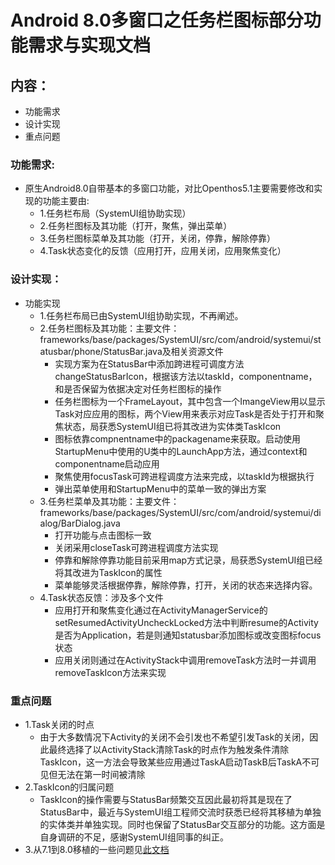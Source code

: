 # Android 8.0多窗口之任务栏图标部分功能需求与实现文档

## 内容：
  - 功能需求
  - 设计实现
  - 重点问题
  
### 功能需求:
  - 原生Android8.0自带基本的多窗口功能，对比Openthos5.1主要需要修改和实现的功能主要由:
    - 1.任务栏布局（SystemUI组协助实现）
    - 2.任务栏图标及其功能（打开，聚焦，弹出菜单）
    - 3.任务栏图标菜单及其功能（打开，关闭，停靠，解除停靠）
	- 4.Task状态变化的反馈（应用打开，应用关闭，应用聚焦变化）
    
### 设计实现：
  - 功能实现
    - 1.任务栏布局已由SystemUI组协助实现，不再阐述。
	- 2.任务栏图标及其功能：主要文件：frameworks/base/packages/SystemUI/src/com/android/systemui/statusbar/phone/StatusBar.java及相关资源文件  
	  - 实现方案为在StatusBar中添加跨进程可调度方法changeStatusBarIcon，根据该方法以taskId，componentname，和是否保留为依据决定对任务栏图标的操作  
	  - 任务栏图标为一个FrameLayout，其中包含一个ImangeView用以显示Task对应应用的图标，两个View用来表示对应Task是否处于打开和聚焦状态，局获悉SystemUI组已将其改进为实体类TaskIcon   
	  - 图标依靠compnentname中的packagename来获取。启动使用StartupMenu中使用的U类中的LaunchApp方法，通过context和componentname启动应用  
	  - 聚焦使用focusTask可跨进程调度方法来完成，以taskId为根据执行  
	  - 弹出菜单使用和StartupMenu中的菜单一致的弹出方案  
	- 3.任务栏菜单及其功能：主要文件：frameworks/base/packages/SystemUI/src/com/android/systemui/dialog/BarDialog.java  
	  - 打开功能与点击图标一致  
	  - 关闭采用closeTask可跨进程调度方法实现 
	  - 停靠和解除停靠功能目前采用map方式记录，局获悉SystemUI组已经将其改进为TaskIcon的属性  
	  - 菜单能够灵活根据停靠，解除停靠，打开，关闭的状态来选择内容。
	- 4.Task状态反馈：涉及多个文件  
	  - 应用打开和聚焦变化通过在ActivityManagerService的setResumedActivityUncheckLocked方法中判断resume的Activity是否为Application，若是则通知statusbar添加图标或改变图标focus状态  
	  - 应用关闭则通过在ActivityStack中调用removeTask方法时一并调用removeTaskIcon方法来实现  

### 重点问题
  - 1.Task关闭的时点  
    - 由于大多数情况下Activity的关闭不会引发也不希望引发Task的关闭，因此最终选择了以ActivityStack清除Task的时点作为触发条件清除TaskIcon，这一方法会导致某些应用通过TaskA启动TaskB后TaskA不可见但无法在第一时间被清除
  - 2.TaskIcon的归属问题  
    - TaskIcon的操作需要与StatusBar频繁交互因此最初将其是现在了StatusBar中，最近与SystemUI组工程师交流时获悉已经将其移植为单独的实体类并单独实现。同时也保留了StatusBar交互部分的功能。这方面是自身调研的不足，感谢SystemUI组同事的纠正。
  - 3.从7.1到8.0移植的一些问题见[此文档](https://github.com/openthos/multiwin-analysis/blob/master/multiwindow/lh/statusbarIcon%E7%A7%BB%E6%A4%8D%E9%97%AE%E9%A2%98.txt)
